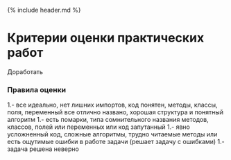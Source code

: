{% include header.md %}

Критерии оценки практических работ
====================

Доработать

### Правила оценки
1.- все идеально, нет лишних импортов, код понятен, методы, классы, поля, переменный все отлично названо, хорошая структура и понятный алгоритм
1.- есть помарки, типа сомнительного названия методов, классов, полей или переменных или код запутанный
1.- явно усложненный код, сложные алгоритмы, трудно читаемые методы или есть ощутимые ошибки в работе задачи (решает задачу с ошибками)
1.- задача решена неверно

